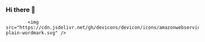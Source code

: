 ### Hi there 👋


            <img src="https://cdn.jsdelivr.net/gh/devicons/devicon/icons/amazonwebservices/amazonwebservices-plain-wordmark.svg" />
          
          
